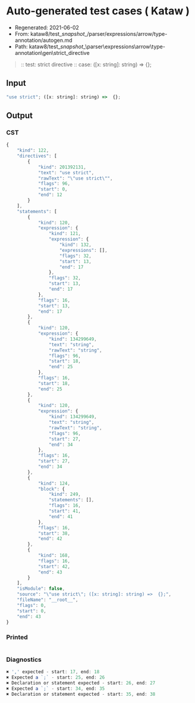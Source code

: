 # Auto-generated test cases ( Kataw )
- Regenerated: 2021-06-02
- From: kataw8/test\__snapshot__/parser/expressions/arrow/type-annotation/autogen.md
- Path: kataw8/test\__snapshot__\parser\expressions\arrow\type-annotation\gen\strict_directive
> :: test: strict directive
> :: case: ([x: string]: string) =>  {};
## Input

`````js
"use strict"; ([x: string]: string) =>  {};
`````
## Output

### CST

```javascript
{
    "kind": 122,
    "directives": [
        {
            "kind": 201392131,
            "text": "use strict",
            "rawText": "\"use strict\"",
            "flags": 96,
            "start": 0,
            "end": 12
        }
    ],
    "statements": [
        {
            "kind": 120,
            "expression": {
                "kind": 121,
                "expression": {
                    "kind": 132,
                    "expressions": [],
                    "flags": 32,
                    "start": 13,
                    "end": 17
                },
                "flags": 32,
                "start": 13,
                "end": 17
            },
            "flags": 16,
            "start": 13,
            "end": 17
        },
        {
            "kind": 120,
            "expression": {
                "kind": 134299649,
                "text": "string",
                "rawText": "string",
                "flags": 96,
                "start": 18,
                "end": 25
            },
            "flags": 16,
            "start": 18,
            "end": 25
        },
        {
            "kind": 120,
            "expression": {
                "kind": 134299649,
                "text": "string",
                "rawText": "string",
                "flags": 96,
                "start": 27,
                "end": 34
            },
            "flags": 16,
            "start": 27,
            "end": 34
        },
        {
            "kind": 124,
            "block": {
                "kind": 249,
                "statements": [],
                "flags": 16,
                "start": 41,
                "end": 41
            },
            "flags": 16,
            "start": 38,
            "end": 42
        },
        {
            "kind": 168,
            "flags": 16,
            "start": 42,
            "end": 43
        }
    ],
    "isModule": false,
    "source": "\"use strict\"; ([x: string]: string) =>  {};",
    "fileName": "__root__",
    "flags": 0,
    "start": 0,
    "end": 43
}
```

### Printed

```javascript

```

### Diagnostics

```javascript
✖ ',' expected - start: 17, end: 18
✖ Expected a `;` - start: 25, end: 26
✖ Declaration or statement expected - start: 26, end: 27
✖ Expected a `;` - start: 34, end: 35
✖ Declaration or statement expected - start: 35, end: 38

```

